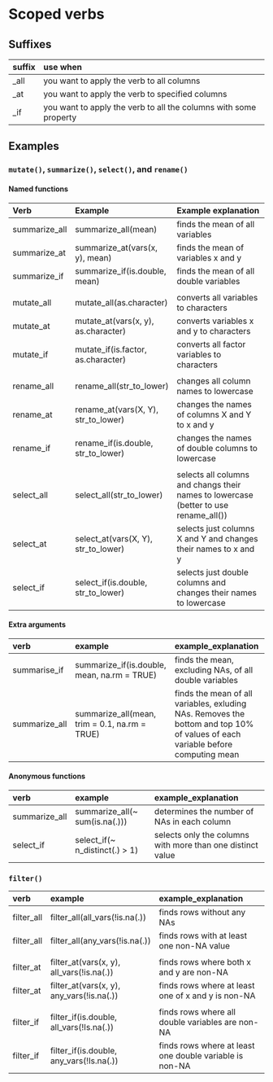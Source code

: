Scoped verbs
================

Suffixes
--------

| suffix | use when                                                         |
|:-------|:-----------------------------------------------------------------|
| \_all  | you want to apply the verb to all columns                        |
| \_at   | you want to apply the verb to specified columns                  |
| \_if   | you want to apply the verb to all the columns with some property |

Examples
--------

### `mutate()`, `summarize()`, `select()`, and `rename()`

#### Named functions

<table>
<colgroup>
<col width="10%" />
<col width="26%" />
<col width="62%" />
</colgroup>
<thead>
<tr class="header">
<th align="left">Verb</th>
<th align="left">Example</th>
<th align="left">Example explanation</th>
</tr>
</thead>
<tbody>
<tr class="odd">
<td align="left">summarize_all</td>
<td align="left">summarize_all(mean)</td>
<td align="left">finds the mean of all variables</td>
</tr>
<tr class="even">
<td align="left">summarize_at</td>
<td align="left">summarize_at(vars(x, y), mean)</td>
<td align="left">finds the mean of variables x and y</td>
</tr>
<tr class="odd">
<td align="left">summarize_if</td>
<td align="left">summarize_if(is.double, mean)</td>
<td align="left">finds the mean of all double variables</td>
</tr>
<tr class="even">
<td align="left"></td>
<td align="left"></td>
<td align="left"></td>
</tr>
<tr class="odd">
<td align="left">mutate_all</td>
<td align="left">mutate_all(as.character)</td>
<td align="left">converts all variables to characters</td>
</tr>
<tr class="even">
<td align="left">mutate_at</td>
<td align="left">mutate_at(vars(x, y), as.character)</td>
<td align="left">converts variables x and y to characters</td>
</tr>
<tr class="odd">
<td align="left">mutate_if</td>
<td align="left">mutate_if(is.factor, as.character)</td>
<td align="left">converts all factor variables to characters</td>
</tr>
<tr class="even">
<td align="left"></td>
<td align="left"></td>
<td align="left"></td>
</tr>
<tr class="odd">
<td align="left">rename_all</td>
<td align="left">rename_all(str_to_lower)</td>
<td align="left">changes all column names to lowercase</td>
</tr>
<tr class="even">
<td align="left">rename_at</td>
<td align="left">rename_at(vars(X, Y), str_to_lower)</td>
<td align="left">changes the names of columns X and Y to x and y</td>
</tr>
<tr class="odd">
<td align="left">rename_if</td>
<td align="left">rename_if(is.double, str_to_lower)</td>
<td align="left">changes the names of double columns to lowercase</td>
</tr>
<tr class="even">
<td align="left"></td>
<td align="left"></td>
<td align="left"></td>
</tr>
<tr class="odd">
<td align="left">select_all</td>
<td align="left">select_all(str_to_lower)</td>
<td align="left">selects all columns and changs their names to lowercase (better to use rename_all())</td>
</tr>
<tr class="even">
<td align="left">select_at</td>
<td align="left">select_at(vars(X, Y), str_to_lower)</td>
<td align="left">selects just columns X and Y and changes their names to x and y</td>
</tr>
<tr class="odd">
<td align="left">select_if</td>
<td align="left">select_if(is.double, str_to_lower)</td>
<td align="left">selects just double columns and changes their names to lowercase</td>
</tr>
</tbody>
</table>

#### Extra arguments

| verb           | example                                        | example\_explanation                                                                                                           |
|:---------------|:-----------------------------------------------|:-------------------------------------------------------------------------------------------------------------------------------|
| summarise\_if  | summarize\_if(is.double, mean, na.rm = TRUE)   | finds the mean, excluding NAs, of all double variables                                                                         |
| summarize\_all | summarize\_all(mean, trim = 0.1, na.rm = TRUE) | finds the mean of all variables, exluding NAs. Removes the bottom and top 10% of values of each variable before computing mean |

#### Anonymous functions

| verb           | example                             | example\_explanation                                       |
|:---------------|:------------------------------------|:-----------------------------------------------------------|
| summarize\_all | summarize\_all(~ sum(is.na(.)))     | determines the number of NAs in each column                |
| select\_if     | select\_if(~ n\_distinct(.) &gt; 1) | selects only the columns with more than one distinct value |

### `filter()`

<table>
<colgroup>
<col width="10%" />
<col width="38%" />
<col width="50%" />
</colgroup>
<thead>
<tr class="header">
<th align="left">verb</th>
<th align="left">example</th>
<th align="left">example_explanation</th>
</tr>
</thead>
<tbody>
<tr class="odd">
<td align="left">filter_all</td>
<td align="left">filter_all(all_vars(!is.na(.))</td>
<td align="left">finds rows without any NAs</td>
</tr>
<tr class="even">
<td align="left">filter_all</td>
<td align="left">filter_all(any_vars(!is.na(.))</td>
<td align="left">finds rows with at least one non-NA value</td>
</tr>
<tr class="odd">
<td align="left"></td>
<td align="left"></td>
<td align="left"></td>
</tr>
<tr class="even">
<td align="left">filter_at</td>
<td align="left">filter_at(vars(x, y), all_vars(!is.na(.))</td>
<td align="left">finds rows where both x and y are non-NA</td>
</tr>
<tr class="odd">
<td align="left">filter_at</td>
<td align="left">filter_at(vars(x, y), any_vars(!is.na(.))</td>
<td align="left">finds rows where at least one of x and y is non-NA</td>
</tr>
<tr class="even">
<td align="left"></td>
<td align="left"></td>
<td align="left"></td>
</tr>
<tr class="odd">
<td align="left">filter_if</td>
<td align="left">filter_if(is.double, all_vars(!Is.na(.))</td>
<td align="left">finds rows where all double variables are non-NA</td>
</tr>
<tr class="even">
<td align="left">filter_if</td>
<td align="left">filter_if(is.double, any_vars(!Is.na(.))</td>
<td align="left">finds rows where at least one double variable is non-NA</td>
</tr>
</tbody>
</table>
